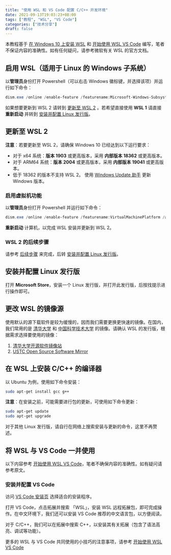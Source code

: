 ```yaml
---
title: "使用 WSL 和 VS Code 配置 C/C++ 开发环境"
date: 2021-09-13T19:03:23+08:00
tags: ["教程", "WSL", "VS Code"]
categories: ["技术分享"]
draft: false
---
```


本教程基于 [在 Windows 10 上安装 WSL](https://docs.microsoft.com/zh-cn/windows/wsl/install-win10) 和 [开始使用 WSL VS Code](https://docs.microsoft.com/zh-cn/windows/wsl/tutorials/wsl-vscode) 编写，笔者不保证内容的准确性。如有任何疑问，请参考微软有关 WSL 的官方文档。

## 启用 WSL（适用于 Linux 的 Windows 子系统）

以**管理员**身份打开 Powershell（可以右击 Windows 徽标键，并选择该项）并运行如下命令：

```powershell
dism.exe /online /enable-feature /featurename:Microsoft-Windows-Subsystem-Linux /all /norestart
```

如果想要更新到 WSL 2 请转到 [更新至 WSL 2](#更新至-wsl-2) 。若希望直接使用 **WSL 1** 请直接 **重新启动** 并转到 [安装并配置 Linux 发行版](#安装并配置-linux-发行版)。

## 更新至 WSL 2

**注意**：若要更新至 WSL 2，请确保 Windows 10 已经达到以下运行要求：

- 对于 x64 系统：**版本 1903** 或更高版本，采用 **内部版本 18362** 或更高版本。
- 对于 ARM64 系统：**版本 2004** 或更高版本，采用 **内部版本 19041** 或更高版本。
- 低于 18362 的版本不支持 WSL 2。 使用 [Windows Update 助手](https://www.microsoft.com/software-download/windows10) 更新 Windows 版本。

### 启用虚拟机功能

以**管理员**身份打开 Powershell 并运行如下命令：

```powershell
dism.exe /online /enable-feature /featurename:VirtualMachinePlatform /all /norestart
```

**重新启动** 计算机，以完成 WSL 安装并更新到 WSL 2。

### WSL 2 的后续步骤

请参考 [后续步骤](https://docs.microsoft.com/zh-cn/windows/wsl/install-win10#step-4---download-the-linux-kernel-update-package) 来完成，后转 [安装并配置 Linux 发行版](#安装并配置-linux-发行版)。

## 安装并配置 Linux 发行版

打开 **Microsoft Store**，安装一个 Linux 发行版，并打开此发行版，后按找提示进行操作即可。

## 更改 WSL 的镜像源

使用默认的源下载软件是较为缓慢的，因而我们需要更换更快速的镜像。在国内，我们常用的是 [清华大学](https://www.tsinghua.edu.cn/) 和 [中国科学技术大学](https://www.ustc.edu.cn/) 的镜像。请确认 WSL 的发行版，根据需求选择要使用的镜像：

1. [清华大学开源软件镜像站](https://mirrors.tuna.tsinghua.edu.cn/)
2. [USTC Open Source Software Mirror](https://mirrors.ustc.edu.cn/)

## 在 WSL 上安装 C/C++ 的编译器

以 Ubuntu 为例，使用如下命令安装：

```bash
sudo apt-get install gcc g++
```

**注意**：在安装之前，可能需要进行包的更新，可使用如下命令更新：

```bash
sudo apt-get update
sudo apt-get upgrade
```

对于其他 Linux 发行版，请自行在网络上搜索安装与更新的命令，这里不再赘述。

## 将 WSL 与 VS Code 一并使用

以下内容参考 [开始使用 WSL VS Code](https://docs.microsoft.com/zh-cn/windows/wsl/tutorials/wsl-vscode)，笔者不确保内容的准确性。如有疑问请参考原文。

### 安装并配置 VS Code

访问 [VS Code 安装页](https://code.visualstudio.com/download) 选择适合的安装程序。

打开 VS Code，点击拓展并搜索 「WSL」，安装 WSL 远程拓展包，即可完成操作。在中文环境下，我们还可以安装 VS Code 推荐的中文语言包，以方便阅读。

对于 C/C++，我们可以在拓展中搜索 C++，以安装其有关拓展（包含了语法高亮、调试等功能）。

更多的 WSL 与 VS Code 共同使用的小技巧的注意事项，请参考 [开始使用 WSL VS Code](https://docs.microsoft.com/zh-cn/windows/wsl/tutorials/wsl-vscode)